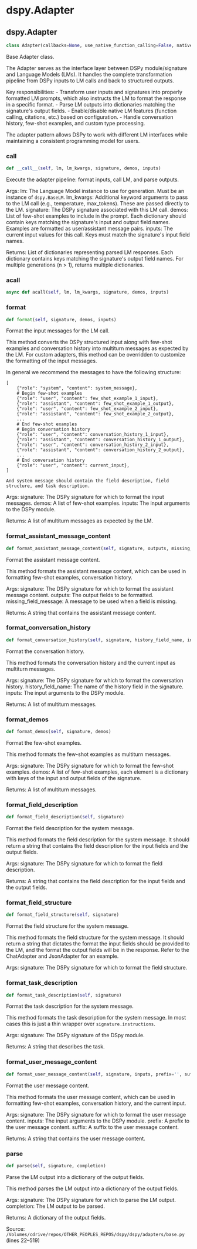 # dspy.Adapter

## dspy.Adapter

```python
class Adapter(callbacks=None, use_native_function_calling=False, native_response_types=None)
```

Base Adapter class.

The Adapter serves as the interface layer between DSPy module/signature and Language Models (LMs). It handles the
complete transformation pipeline from DSPy inputs to LM calls and back to structured outputs.

Key responsibilities:
    - Transform user inputs and signatures into properly formatted LM prompts, which also instructs the LM to format
        the response in a specific format.
    - Parse LM outputs into dictionaries matching the signature's output fields.
    - Enable/disable native LM features (function calling, citations, etc.) based on configuration.
    - Handle conversation history, few-shot examples, and custom type processing.

The adapter pattern allows DSPy to work with different LM interfaces while maintaining a consistent programming
model for users.


### __call__

```python
def __call__(self, lm, lm_kwargs, signature, demos, inputs)
```

Execute the adapter pipeline: format inputs, call LM, and parse outputs.

Args:
    lm: The Language Model instance to use for generation. Must be an instance of `dspy.BaseLM`.
    lm_kwargs: Additional keyword arguments to pass to the LM call (e.g., temperature, max_tokens). These are
        passed directly to the LM.
    signature: The DSPy signature associated with this LM call.
    demos: List of few-shot examples to include in the prompt. Each dictionary should contain keys matching the
        signature's input and output field names. Examples are formatted as user/assistant message pairs.
    inputs: The current input values for this call. Keys must match the signature's input field names.

Returns:
    List of dictionaries representing parsed LM responses. Each dictionary contains keys matching the
    signature's output field names. For multiple generations (n > 1), returns multiple dictionaries.


### acall

```python
async def acall(self, lm, lm_kwargs, signature, demos, inputs)
```

### format

```python
def format(self, signature, demos, inputs)
```

Format the input messages for the LM call.

This method converts the DSPy structured input along with few-shot examples and conversation history into
multiturn messages as expected by the LM. For custom adapters, this method can be overridden to customize
the formatting of the input messages.

In general we recommend the messages to have the following structure:
```
[
    {"role": "system", "content": system_message},
    # Begin few-shot examples
    {"role": "user", "content": few_shot_example_1_input},
    {"role": "assistant", "content": few_shot_example_1_output},
    {"role": "user", "content": few_shot_example_2_input},
    {"role": "assistant", "content": few_shot_example_2_output},
    ...
    # End few-shot examples
    # Begin conversation history
    {"role": "user", "content": conversation_history_1_input},
    {"role": "assistant", "content": conversation_history_1_output},
    {"role": "user", "content": conversation_history_2_input},
    {"role": "assistant", "content": conversation_history_2_output},
    ...
    # End conversation history
    {"role": "user", "content": current_input},
]

And system message should contain the field description, field structure, and task description.
```


Args:
    signature: The DSPy signature for which to format the input messages.
    demos: A list of few-shot examples.
    inputs: The input arguments to the DSPy module.

Returns:
    A list of multiturn messages as expected by the LM.


### format_assistant_message_content

```python
def format_assistant_message_content(self, signature, outputs, missing_field_message=None)
```

Format the assistant message content.

This method formats the assistant message content, which can be used in formatting few-shot examples,
conversation history.

Args:
    signature: The DSPy signature for which to format the assistant message content.
    outputs: The output fields to be formatted.
    missing_field_message: A message to be used when a field is missing.

Returns:
    A string that contains the assistant message content.


### format_conversation_history

```python
def format_conversation_history(self, signature, history_field_name, inputs)
```

Format the conversation history.

This method formats the conversation history and the current input as multiturn messages.

Args:
    signature: The DSPy signature for which to format the conversation history.
    history_field_name: The name of the history field in the signature.
    inputs: The input arguments to the DSPy module.

Returns:
    A list of multiturn messages.


### format_demos

```python
def format_demos(self, signature, demos)
```

Format the few-shot examples.

This method formats the few-shot examples as multiturn messages.

Args:
    signature: The DSPy signature for which to format the few-shot examples.
    demos: A list of few-shot examples, each element is a dictionary with keys of the input and output fields of
        the signature.

Returns:
    A list of multiturn messages.


### format_field_description

```python
def format_field_description(self, signature)
```

Format the field description for the system message.

This method formats the field description for the system message. It should return a string that contains
the field description for the input fields and the output fields.

Args:
    signature: The DSPy signature for which to format the field description.

Returns:
    A string that contains the field description for the input fields and the output fields.


### format_field_structure

```python
def format_field_structure(self, signature)
```

Format the field structure for the system message.

This method formats the field structure for the system message. It should return a string that dictates the
format the input fields should be provided to the LM, and the format the output fields will be in the response.
Refer to the ChatAdapter and JsonAdapter for an example.

Args:
    signature: The DSPy signature for which to format the field structure.


### format_task_description

```python
def format_task_description(self, signature)
```

Format the task description for the system message.

This method formats the task description for the system message. In most cases this is just a thin wrapper
over `signature.instructions`.

Args:
    signature: The DSPy signature of the DSpy module.

Returns:
    A string that describes the task.


### format_user_message_content

```python
def format_user_message_content(self, signature, inputs, prefix='', suffix='', main_request=False)
```

Format the user message content.

This method formats the user message content, which can be used in formatting few-shot examples, conversation
history, and the current input.

Args:
    signature: The DSPy signature for which to format the user message content.
    inputs: The input arguments to the DSPy module.
    prefix: A prefix to the user message content.
    suffix: A suffix to the user message content.

Returns:
    A string that contains the user message content.


### parse

```python
def parse(self, signature, completion)
```

Parse the LM output into a dictionary of the output fields.

This method parses the LM output into a dictionary of the output fields.

Args:
    signature: The DSPy signature for which to parse the LM output.
    completion: The LM output to be parsed.

Returns:
    A dictionary of the output fields.

Source: `/Volumes/cdrive/repos/OTHER_PEOPLES_REPOS/dspy/dspy/adapters/base.py` (lines 22–519)


